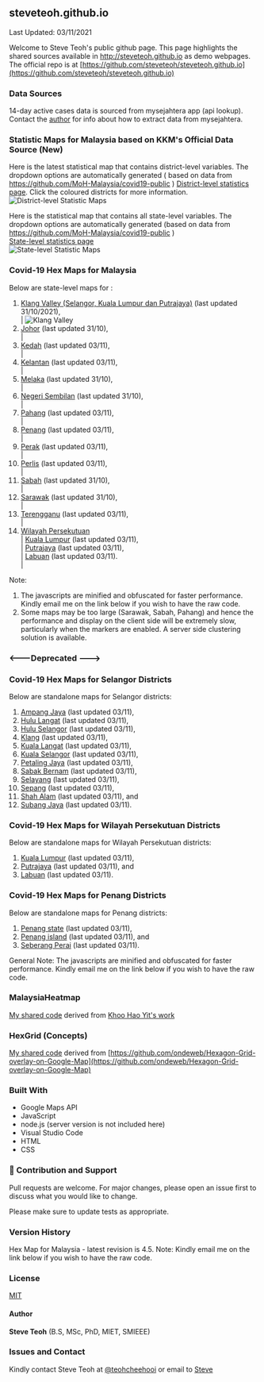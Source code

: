 ﻿## steveteoh.github.io
Last Updated: 03/11/2021

Welcome to Steve Teoh's public github page. This page highlights the shared sources available in http://steveteoh.github.io as demo webpages.
The official repo is at [https://github.com/steveteoh/steveteoh.github.io](https://github.com/steveteoh/steveteoh.github.io)

### Data Sources
14-day active cases data is sourced from mysejahtera app (api lookup). Contact the [author](mailto:chteoh@1utar.my?subject=Mysejahtera "Mysejahtera") for info about how to extract data from mysejahtera.

### Statistic Maps for Malaysia based on KKM's Official Data Source (New)
Here is the latest statistical map that contains district-level variables. The dropdown options are automatically generated ( based on data from https://github.com/MoH-Malaysia/covid19-public ) 
[District-level statistics page](https://steveteoh.github.io/Statistics/main2.html). Click the coloured districts for more information.
![District-level Statistic Maps](https://steveteoh.github.io/img/statistics2.png) 

Here is the statistical map that contains all state-level variables. The dropdown options are automatically generated (based on data from https://github.com/MoH-Malaysia/covid19-public )  
[State-level statistics page](https://steveteoh.github.io/Statistics/)     
![State-level Statistic Maps](https://steveteoh.github.io/img/statistics.png)

### Covid-19 Hex Maps for Malaysia
Below are state-level maps for : <br>
1. [Klang Valley (Selangor, Kuala Lumpur dan Putrajaya)](http://steveteoh.github.io/KlangValley/) (last updated 31/10/2021), <br> |  ![Klang Valley](https://steveteoh.github.io/img/klangvalley.jpg)
2. [Johor](http://steveteoh.github.io/Johor/) (last updated 31/10), <br>        |
3. [Kedah](https://steveteoh.github.io/Kedah/) (last updated 03/11), <br>  |
4. [Kelantan](https://steveteoh.github.io/Kelantan/) (last updated 03/11), <br>  |
5. [Melaka](http://steveteoh.github.io/Melaka/) (last updated 31/10), <br>  |
6. [Negeri Sembilan](http://steveteoh.github.io/NegeriSembilan/) (last updated 31/10), <br>  |
7. [Pahang](https://steveteoh.github.io/Pahang/) (last updated 03/11), <br>  |
8. [Penang](http://steveteoh.github.io/Penang/) (last updated 03/11), <br>  |
9. [Perak](https://steveteoh.github.io/Perak/) (last updated 03/11), <br>  |
10. [Perlis](https://steveteoh.github.io/Perlis/) (last updated 03/11), <br>  |
11. [Sabah](http://steveteoh.github.io/Sabah/) (last updated 31/10), <br>  |
12. [Sarawak](http://steveteoh.github.io/Sarawak/) (last updated 31/10), <br>  |
13. [Terengganu](https://steveteoh.github.io/Terengganu/) (last updated 03/11), <br>  |
14. [Wilayah Persekutuan](http://steveteoh.github.io/Wilayah/) <br>  |
    [Kuala Lumpur](http://steveteoh.github.io/KualaLumpur/) (last updated 03/11), <br>  |
    [Putrajaya](http://steveteoh.github.io/Putrajaya/) (last updated 03/11), <br>  |
    [Labuan](http://steveteoh.github.io/Labuan/) (last updated 03/11).<br>  | 
 
Note: 
1. The javascripts are minified and obfuscated for faster performance. Kindly email me on the link below if you wish to have the raw code. 
2. Some maps may be too large (Sarawak, Sabah, Pahang) and hence the performance and display on the client side will be extremely slow, particularly when the markers are enabled. 
   A server side clustering solution is available.

### <---Deprecated --->
### Covid-19 Hex Maps for Selangor Districts
Below are standalone maps for Selangor districts: <br>
1. [Ampang Jaya](http://steveteoh.github.io/Selangor/AmpangJaya/) (last updated 03/11), <br>
2. [Hulu Langat](http://steveteoh.github.io/Selangor/HuluLangat/) (last updated 03/11), <br>
3. [Hulu Selangor](http://steveteoh.github.io/Selangor/HuluSelangor/) (last updated 03/11), <br>
4. [Klang](http://steveteoh.github.io/Selangor/Klang/) (last updated 03/11), <br>
5. [Kuala Langat](http://steveteoh.github.io/Selangor/KualaLangat/) (last updated 03/11), <br>
6. [Kuala Selangor](http://steveteoh.github.io/Selangor/KualaSelangor/) (last updated 03/11), <br>
7. [Petaling Jaya](http://steveteoh.github.io/Selangor/PetalingJaya/) (last updated 03/11), <br>
8. [Sabak Bernam](http://steveteoh.github.io/Selangor/SabakBernam) (last updated 03/11), <br>
9. [Selayang](http://steveteoh.github.io/Selangor/Selayang/) (last updated 03/11), <br>
10. [Sepang](http://steveteoh.github.io/Selangor/Sepang/) (last updated 03/11), <br>
11. [Shah Alam](http://steveteoh.github.io/Selangor/ShahAlam/) (last updated 03/11), and  <br>
12. [Subang Jaya](http://steveteoh.github.io/Selangor/SubangJaya/) (last updated 03/11).<br>

### Covid-19 Hex Maps for Wilayah Persekutuan Districts
Below are standalone maps for Wilayah Persekutuan districts: <br>
1. [Kuala Lumpur](http://steveteoh.github.io/KualaLumpur) (last updated 03/11),<br>
2. [Putrajaya](http://steveteoh.github.io/Putrajaya) (last updated 03/11), and<br>
3. [Labuan](http://steveteoh.github.io/Labuan) (last updated 03/11).<br>

### Covid-19 Hex Maps for Penang Districts
Below are standalone maps for Penang districts: <br>
1. [Penang state](http://steveteoh.github.io/Penang/index.html) (last updated 03/11),  <br>
2. [Penang island](http://steveteoh.github.io/Penang/island.html) (last updated 03/11), and  <br>
3. [Seberang Perai](http://steveteoh.github.io/Penang/perai.html) (last updated 03/11). <br>

General Note: The javascripts are minified and obfuscated for faster performance. Kindly email me on the link below if you wish to have the raw code. 

### MalaysiaHeatmap
[My shared code](http://steveteoh.github.io/MalaysiaHeatMap) derived from [Khoo Hao Yit's work](https://github.com/KhooHaoYit/KhooHaoYit.github.io/tree/main/Covid19%20Malaysia%20Heatmap)

### HexGrid (Concepts)
[My shared code](http://steveteoh.github.io/HexGrid) derived from [https://github.com/ondeweb/Hexagon-Grid-overlay-on-Google-Map](https://github.com/ondeweb/Hexagon-Grid-overlay-on-Google-Map) 

### Built With

- Google Maps API
- JavaScript
- node.js (server version is not included here)
- Visual Studio Code
- HTML
- CSS

### 🤝 Contribution and Support
Pull requests are welcome. For major changes, please open an issue first to discuss what you would like to change.

Please make sure to update tests as appropriate.

### Version History
Hex Map for Malaysia - latest revision is 4.5.
Note: Kindly email me on the link below if you wish to have the raw code. 

### License
[MIT](https://steveteoh.github.io/LICENSE)

#### Author
**Steve Teoh** (B.S, MSc, PhD, MIET, SMIEEE)

### Issues and Contact
Kindly contact Steve Teoh at [@teohcheehooi](https://twitter.com/teohcheehooi) or email to [Steve](mailto:chteoh@1utar.my?subject=Map "Map")
